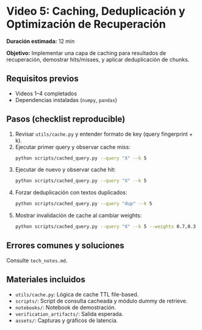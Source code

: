 # Video 5: Caching, Deduplicación y Optimización de Recuperación

**Duración estimada:** 12 min

**Objetivo:**
Implementar una capa de caching para resultados de recuperación, demostrar hits/misses, y aplicar deduplicación de chunks.

## Requisitos previos

- Videos 1–4 completados
- Dependencias instaladas (`numpy`, `pandas`)

## Pasos (checklist reproducible)

1. Revisar `utils/cache.py` y entender formato de key (query fingerprint + k).
2. Ejecutar primer query y observar cache miss:
   ```bash
   python scripts/cached_query.py --query "X" --k 5
   ```
3. Ejecutar de nuevo y observar cache hit:
   ```bash
   python scripts/cached_query.py --query "X" --k 5
   ```
4. Forzar deduplicación con textos duplicados:
   ```bash
   python scripts/cached_query.py --query "dup" --k 5
   ```
5. Mostrar invalidación de cache al cambiar weights:
   ```bash
   python scripts/cached_query.py --query "X" --k 5 --weights 0.7,0.3
   ```

## Errores comunes y soluciones

Consulte `tech_notes.md`.

## Materiales incluidos

- `utils/cache.py`: Lógica de cache TTL file-based.
- `scripts/`: Script de consulta cacheada y módulo dummy de retrieve.
- `notebooks/`: Notebook de demostración.
- `verification_artifacts/`: Salida esperada.
- `assets/`: Capturas y gráficos de latencia.

